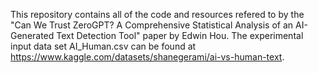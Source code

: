 This repository contains all of the code and resources refered to by the "Can We Trust ZeroGPT? A Comprehensive Statistical Analysis of an AI-Generated Text Detection Tool" paper by Edwin Hou. The experimental input data set AI_Human.csv can be found at https://www.kaggle.com/datasets/shanegerami/ai-vs-human-text.
